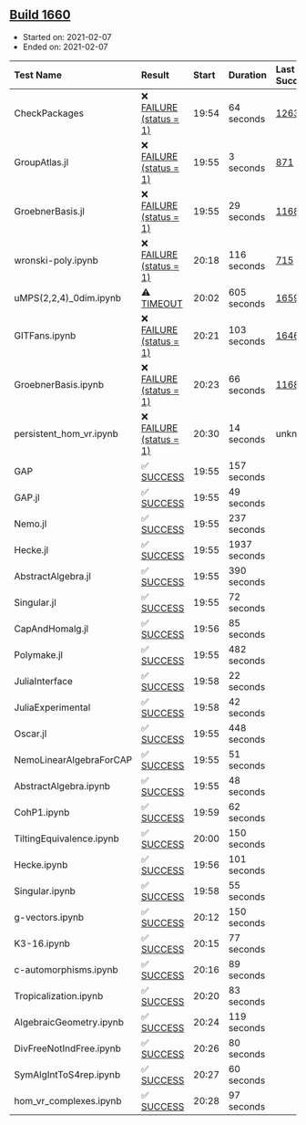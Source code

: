 ## [Build 1660](https://oscarci.mathematik.uni-kl.de/job/oscar-stable/1660/)

* Started on: 2021-02-07
* Ended on: 2021-02-07

| Test Name    | Result | Start | Duration | Last Success | First Failure |
|:-------------|:-------|:------|:---------|:-------------|:--------------|
| CheckPackages | ❌ [FAILURE (status = 1)](https://oscarci.mathematik.uni-kl.de/job/oscar-stable/1660/artifact/logs/build-1660/CheckPackages.log) | 19:54 | 64 seconds | [1263](https://oscarci.mathematik.uni-kl.de/job/oscar-stable/1263/) | [1264](https://oscarci.mathematik.uni-kl.de/job/oscar-stable/1264/) |
| GroupAtlas.jl | ❌ [FAILURE (status = 1)](https://oscarci.mathematik.uni-kl.de/job/oscar-stable/1660/artifact/logs/build-1660/GroupAtlas.jl.log) | 19:55 | 3 seconds | [871](https://oscarci.mathematik.uni-kl.de/job/oscar-stable/871/) | [872](https://oscarci.mathematik.uni-kl.de/job/oscar-stable/872/) |
| GroebnerBasis.jl | ❌ [FAILURE (status = 1)](https://oscarci.mathematik.uni-kl.de/job/oscar-stable/1660/artifact/logs/build-1660/GroebnerBasis.jl.log) | 19:55 | 29 seconds | [1168](https://oscarci.mathematik.uni-kl.de/job/oscar-stable/1168/) | [1169](https://oscarci.mathematik.uni-kl.de/job/oscar-stable/1169/) |
| wronski-poly.ipynb | ❌ [FAILURE (status = 1)](https://oscarci.mathematik.uni-kl.de/job/oscar-stable/1660/artifact/logs/build-1660/wronski-poly.ipynb.log) | 20:18 | 116 seconds | [715](https://oscarci.mathematik.uni-kl.de/job/oscar-stable/715/) | [716](https://oscarci.mathematik.uni-kl.de/job/oscar-stable/716/) |
| uMPS(2,2,4)_0dim.ipynb | ⚠ [TIMEOUT](https://oscarci.mathematik.uni-kl.de/job/oscar-stable/1660/artifact/logs/build-1660/uMPS-2-2-4-_0dim.ipynb.log) | 20:02 | 605 seconds | [1659](https://oscarci.mathematik.uni-kl.de/job/oscar-stable/1659/) | [1660](https://oscarci.mathematik.uni-kl.de/job/oscar-stable/1660/) |
| GITFans.ipynb | ❌ [FAILURE (status = 1)](https://oscarci.mathematik.uni-kl.de/job/oscar-stable/1660/artifact/logs/build-1660/GITFans.ipynb.log) | 20:21 | 103 seconds | [1646](https://oscarci.mathematik.uni-kl.de/job/oscar-stable/1646/) | [1647](https://oscarci.mathematik.uni-kl.de/job/oscar-stable/1647/) |
| GroebnerBasis.ipynb | ❌ [FAILURE (status = 1)](https://oscarci.mathematik.uni-kl.de/job/oscar-stable/1660/artifact/logs/build-1660/GroebnerBasis.ipynb.log) | 20:23 | 66 seconds | [1168](https://oscarci.mathematik.uni-kl.de/job/oscar-stable/1168/) | [1169](https://oscarci.mathematik.uni-kl.de/job/oscar-stable/1169/) |
| persistent_hom_vr.ipynb | ❌ [FAILURE (status = 1)](https://oscarci.mathematik.uni-kl.de/job/oscar-stable/1660/artifact/logs/build-1660/persistent_hom_vr.ipynb.log) | 20:30 | 14 seconds | unknown | unknown |
| GAP | ✅ [SUCCESS](https://oscarci.mathematik.uni-kl.de/job/oscar-stable/1660/artifact/logs/build-1660/GAP.log) | 19:55 | 157 seconds |  |  |
| GAP.jl | ✅ [SUCCESS](https://oscarci.mathematik.uni-kl.de/job/oscar-stable/1660/artifact/logs/build-1660/GAP.jl.log) | 19:55 | 49 seconds |  |  |
| Nemo.jl | ✅ [SUCCESS](https://oscarci.mathematik.uni-kl.de/job/oscar-stable/1660/artifact/logs/build-1660/Nemo.jl.log) | 19:55 | 237 seconds |  |  |
| Hecke.jl | ✅ [SUCCESS](https://oscarci.mathematik.uni-kl.de/job/oscar-stable/1660/artifact/logs/build-1660/Hecke.jl.log) | 19:55 | 1937 seconds |  |  |
| AbstractAlgebra.jl | ✅ [SUCCESS](https://oscarci.mathematik.uni-kl.de/job/oscar-stable/1660/artifact/logs/build-1660/AbstractAlgebra.jl.log) | 19:55 | 390 seconds |  |  |
| Singular.jl | ✅ [SUCCESS](https://oscarci.mathematik.uni-kl.de/job/oscar-stable/1660/artifact/logs/build-1660/Singular.jl.log) | 19:55 | 72 seconds |  |  |
| CapAndHomalg.jl | ✅ [SUCCESS](https://oscarci.mathematik.uni-kl.de/job/oscar-stable/1660/artifact/logs/build-1660/CapAndHomalg.jl.log) | 19:56 | 85 seconds |  |  |
| Polymake.jl | ✅ [SUCCESS](https://oscarci.mathematik.uni-kl.de/job/oscar-stable/1660/artifact/logs/build-1660/Polymake.jl.log) | 19:55 | 482 seconds |  |  |
| JuliaInterface | ✅ [SUCCESS](https://oscarci.mathematik.uni-kl.de/job/oscar-stable/1660/artifact/logs/build-1660/JuliaInterface.log) | 19:58 | 22 seconds |  |  |
| JuliaExperimental | ✅ [SUCCESS](https://oscarci.mathematik.uni-kl.de/job/oscar-stable/1660/artifact/logs/build-1660/JuliaExperimental.log) | 19:58 | 42 seconds |  |  |
| Oscar.jl | ✅ [SUCCESS](https://oscarci.mathematik.uni-kl.de/job/oscar-stable/1660/artifact/logs/build-1660/Oscar.jl.log) | 19:55 | 448 seconds |  |  |
| NemoLinearAlgebraForCAP | ✅ [SUCCESS](https://oscarci.mathematik.uni-kl.de/job/oscar-stable/1660/artifact/logs/build-1660/NemoLinearAlgebraForCAP.log) | 19:55 | 51 seconds |  |  |
| AbstractAlgebra.ipynb | ✅ [SUCCESS](https://oscarci.mathematik.uni-kl.de/job/oscar-stable/1660/artifact/logs/build-1660/AbstractAlgebra.ipynb.log) | 19:55 | 48 seconds |  |  |
| CohP1.ipynb | ✅ [SUCCESS](https://oscarci.mathematik.uni-kl.de/job/oscar-stable/1660/artifact/logs/build-1660/CohP1.ipynb.log) | 19:59 | 62 seconds |  |  |
| TiltingEquivalence.ipynb | ✅ [SUCCESS](https://oscarci.mathematik.uni-kl.de/job/oscar-stable/1660/artifact/logs/build-1660/TiltingEquivalence.ipynb.log) | 20:00 | 150 seconds |  |  |
| Hecke.ipynb | ✅ [SUCCESS](https://oscarci.mathematik.uni-kl.de/job/oscar-stable/1660/artifact/logs/build-1660/Hecke.ipynb.log) | 19:56 | 101 seconds |  |  |
| Singular.ipynb | ✅ [SUCCESS](https://oscarci.mathematik.uni-kl.de/job/oscar-stable/1660/artifact/logs/build-1660/Singular.ipynb.log) | 19:58 | 55 seconds |  |  |
| g-vectors.ipynb | ✅ [SUCCESS](https://oscarci.mathematik.uni-kl.de/job/oscar-stable/1660/artifact/logs/build-1660/g-vectors.ipynb.log) | 20:12 | 150 seconds |  |  |
| K3-16.ipynb | ✅ [SUCCESS](https://oscarci.mathematik.uni-kl.de/job/oscar-stable/1660/artifact/logs/build-1660/K3-16.ipynb.log) | 20:15 | 77 seconds |  |  |
| c-automorphisms.ipynb | ✅ [SUCCESS](https://oscarci.mathematik.uni-kl.de/job/oscar-stable/1660/artifact/logs/build-1660/c-automorphisms.ipynb.log) | 20:16 | 89 seconds |  |  |
| Tropicalization.ipynb | ✅ [SUCCESS](https://oscarci.mathematik.uni-kl.de/job/oscar-stable/1660/artifact/logs/build-1660/Tropicalization.ipynb.log) | 20:20 | 83 seconds |  |  |
| AlgebraicGeometry.ipynb | ✅ [SUCCESS](https://oscarci.mathematik.uni-kl.de/job/oscar-stable/1660/artifact/logs/build-1660/AlgebraicGeometry.ipynb.log) | 20:24 | 119 seconds |  |  |
| DivFreeNotIndFree.ipynb | ✅ [SUCCESS](https://oscarci.mathematik.uni-kl.de/job/oscar-stable/1660/artifact/logs/build-1660/DivFreeNotIndFree.ipynb.log) | 20:26 | 80 seconds |  |  |
| SymAlgIntToS4rep.ipynb | ✅ [SUCCESS](https://oscarci.mathematik.uni-kl.de/job/oscar-stable/1660/artifact/logs/build-1660/SymAlgIntToS4rep.ipynb.log) | 20:27 | 60 seconds |  |  |
| hom_vr_complexes.ipynb | ✅ [SUCCESS](https://oscarci.mathematik.uni-kl.de/job/oscar-stable/1660/artifact/logs/build-1660/hom_vr_complexes.ipynb.log) | 20:28 | 97 seconds |  |  |
